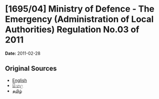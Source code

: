 # [1695/04] Ministry of Defence - The Emergency (Administration of Local Authorities) Regulation No.03 of 2011

**Date:** 2011-02-28

## Original Sources

- [English](https://documents.gov.lk/view/extra-gazettes/2011/2/1695-04_E.pdf)
- [සිංහල](https://documents.gov.lk/view/extra-gazettes/2011/2/1695-04_S.pdf)
- [தமிழ்](https://documents.gov.lk/view/extra-gazettes/2011/2/1695-04_T.pdf)
